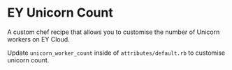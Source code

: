 # EY Unicorn Count

A custom chef recipe that allows you to customise the number of Unicorn workers on EY Cloud.

Update `unicorn_worker_count` inside of `attributes/default.rb` to customise unicorn count.